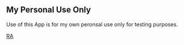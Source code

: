 ## My Personal Use Only

Use of this App is for my own peronsal use only for testing purposes.

[RA](ms-windows-store://pdp/?productid=9NXTB7DFH51N)
